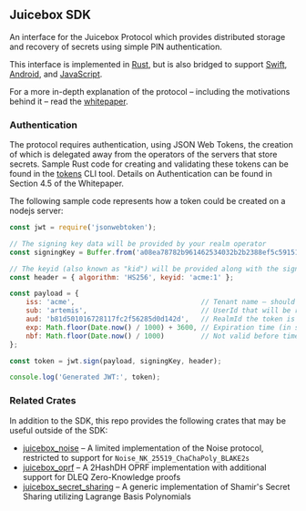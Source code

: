 ## Juicebox SDK

An interface for the Juicebox Protocol which provides distributed storage and recovery of secrets using simple PIN authentication.

This interface is implemented in [Rust](rust/sdk/README.md), but is also bridged to support [Swift](swift/README.md), [Android](android/README.md), and [JavaScript](javascript/README.md).

For a more in-depth explanation of the protocol – including the motivations behind it – read the [whitepaper](https://docs:JU1C380X@docs.juicebox.xyz/whitepapers/juiceboxprotocol_revision6_20230713.pdf).

### Authentication

The protocol requires authentication, using JSON Web Tokens, the creation of which is delegated away from the operators of the servers that store secrets. Sample Rust code for creating and validating these tokens can be found in the [tokens](rust/cli/tokens/README.md) CLI tool. Details on Authentication can be found in Section 4.5 of the Whitepaper.

The following sample code represents how a token could be created on a nodejs server:

```js
const jwt = require('jsonwebtoken');

// The signing key data will be provided by your realm operator
const signingKey = Buffer.from('a08ea78782b961462534032b2b2388ef5c59151e620d1ec7375fcf19b30241f1', "hex")

// The keyid (also known as "kid") will be provided along with the signing key
const header = { algorithm: 'HS256', keyid: 'acme:1' };

const payload = {
    iss: 'acme',                               // Tenant name – should match the `kid` field prior to `:`
    sub: 'artemis', 						   // UserId that will be registering / recovering secrets
    aud: 'b81d501016728117fc2f56285d0d142d',   // RealmId the token is valid for, this should be provided by your realm operator
    exp: Math.floor(Date.now() / 1000) + 3600, // Expiration time (in seconds), the lifetime of a token must not exceed one day, `exp - nbf <= 86_400`
    nbf: Math.floor(Date.now() / 1000) 		   // Not valid before time (in seconds)
};

const token = jwt.sign(payload, signingKey, header);

console.log('Generated JWT:', token);
```

### Related Crates

In addition to the SDK, this repo provides the following crates that may be useful outside of the SDK:

* [juicebox_noise](rust/noise/README.md) – A limited implementation of the Noise protocol, restricted to support for `Noise_NK_25519_ChaChaPoly_BLAKE2s`
* [juicebox_oprf](rust/oprf/README.md) – A 2HashDH OPRF implementation with additional support for DLEQ Zero-Knowledge proofs
* [juicebox_secret_sharing](rust/secret_sharing/README.md) – A generic implementation of Shamir's Secret Sharing utilizing Lagrange Basis Polynomials
